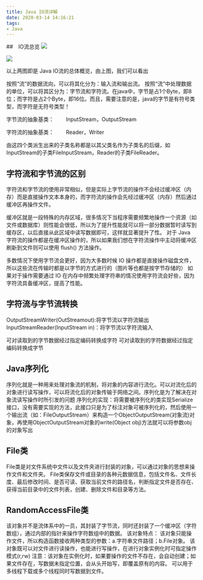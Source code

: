 ```yaml
---
title: Java IO流详解
date: 2020-03-14 14:16:21
tags:
- Java
---
```


##　IO流总览
![](/post_imgs/java_1-5-1.png)

![](/post_imgs/java_1_5_2.jpg)

以上两图即是 Java IO流的总体概览，由上图，我们可以看出

按照“流”的数据流向，可以将其化分为：输入流和输出流。
按照“流”中处理数据的单位，可以将其区分为：字节流和字符流。在java中，字节是占1个Byte，即8位；而字符是占2个Byte，即16位。而且，需要注意的是，java的字节是有符号类型，而字符是无符号类型！

字节流的抽象基类：
　　InputStream，OutputStream

字符流的抽象基类：
　　Reader，Writer

由这四个类派生出来的子类名称都是以其父类名作为子类名的后缀，如InputStream的子类FileInputStream，Reader的子类FileReader。


## 字符流和字节流的区别

字符流和字节流的使用非常相似，但是实际上字节流的操作不会经过缓冲区（内存）而是直接操作文本本身的，而字符流的操作会先经过缓冲区（内存）然后通过缓冲区再操作文件。

缓冲区就是一段特殊的内存区域，很多情况下当程序需要频繁地操作一个资源（如文件或数据库）则性能会很低，所以为了提升性能就可以将一部分数据暂时读写到缓存区，以后直接从此区域中读写数据即可，这样就显著提升了性。
对于 Java 字符流的操作都是在缓冲区操作的，所以如果我们想在字符流操作中主动将缓冲区刷新到文件则可以使用 flush() 方法操作。

多数情况下使用字节流会更好，因为大多数时候 IO 操作都是直接操作磁盘文件，所以这些流在传输时都是以字节的方式进行的（图片等也都是按字节存储的）
如果对于操作需要通过 IO 在内存中频繁处理字符串的情况使用字符流会好些，因为字符流具备缓冲区，提高了性能。


## 字符流与字节流转换
OutputStreamWriter(OutStreamout):将字节流以字符流输出
InputStreamReader(InputStream in)：将字节流以字符流输入

可对读取到的字节数据经过指定编码转换成字符
可对读取到的字符数据经过指定编码转换成字节


## Java序列化
序列化就是一种用来处理对象流的机制，将对象的内容进行流化。可以对流化后的对象进行读写操作，可以将流化后的对象传输于网络之间。序列化是为了解决在对象流读写操作时所引发的问题
序列化的实现：将需要被序列化的类实现Serialize接口，没有需要实现的方法，此接口只是为了标注对象可被序列化的，然后使用一个输出流（如：FileOutputStream）来构造一个ObjectOutputStream(对象流)对象，再使用ObjectOutputStream对象的write(Object obj)方法就可以将参数obj的对象写出

## File类
File类是对文件系统中文件以及文件夹进行封装的对象，可以通过对象的思想来操作文件和文件夹。 File类保存文件或目录的各种元数据信息，包括文件名、文件长度、最后修改时间、是否可读、获取当前文件的路径名，判断指定文件是否存在、获得当前目录中的文件列表，创建、删除文件和目录等方法。  

## RandomAccessFile类
该对象并不是流体系中的一员，其封装了字节流，同时还封装了一个缓冲区（字符数组），通过内部的指针来操作字符数组中的数据。 该对象特点：
该对象只能操作文件，所以构造函数接收两种类型的参数：a.字符串文件路径；b.File对象。
该对象既可以对文件进行读操作，也能进行写操作，在进行对象实例化时可指定操作模式(r,rw)
注意：该对象在实例化时，如果要操作的文件不存在，会自动创建；如果文件存在，写数据未指定位置，会从头开始写，即覆盖原有的内容。 可以用于多线程下载或多个线程同时写数据到文件。